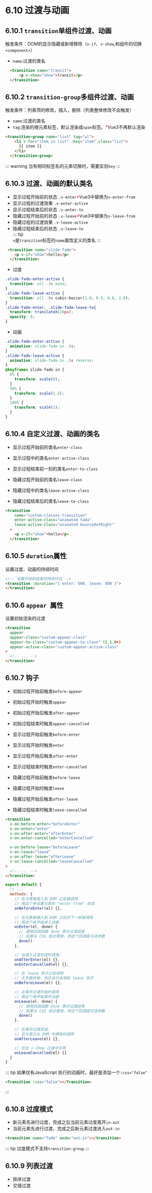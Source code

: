 # 6.10 过渡与动画
## 6.10.1 `transition`单组件过渡、动画
触发条件：DOM的显示隐藏或新增移除（`v-if`、`v-show`,和组件的切换`<component>`）   
* `name`:过渡的类名
```html
  <transition name="transit">
      <p v-show="show">transit</p>
  </transition>
```
## 6.10.2 `transition-group`多组件过渡、动画

触发条件：列表项的修改，插入，删除（列表整体修改不会触发）    
* `name`:过渡的类名   
* `tag`:渲染的根元素标签，默认渲染成`span`标签。<span style="color: red">*</span>Vue3不再默认渲染  
```html
<transition-group name="list" tag="ul">
    <li v-for="item in list" :key="item" class="list">
      {{ item }}
    </li>
  </transition-group>
```
::: warning
当有相同标签名的元素切换时，需要实则`key`
:::

## 6.10.3 过渡、动画的默认类名
* 显示过程开始前的状态    `.v-enter`<span style="color: red">*</span>Vue3中替换为`v-enter-from`
* 显示过程的过渡效果    `.v-enter-active`   
* 显示过程结束后的状态    `.v-enter-to `  
* 隐藏过程开始前的状态    `.v-leave`<span style="color: red">*</span>Vue3中替换为`v-leave-from`   
* 隐藏过程的过渡效果    `.v-leave-active`   
* 隐藏过程结束后的状态    `.v-leave-to`     
::: tip   
`v`是`transition`标签的`name`属性定义的类名
:::
```html
 <transition name="slide-fade">
    <p v-if="show">hello</p>
  </transition>
```
* 过度
```css
.slide-fade-enter-active {
  transition: all .3s ease;
}
.slide-fade-leave-active {
  transition: all .8s cubic-bezier(1.0, 0.5, 0.8, 1.0);
}
.slide-fade-enter, .slide-fade-leave-to{
  transform: translateX(10px);
  opacity: 0;
}
```

* 动画
```css
.slide-fade-enter-active {
  animation: slide-fade-in .5s;
}
.slide-fade-leave-active {
  animation: slide-fade-in .5s reverse;
}
@keyframes slide-fade-in {
  0% {
    transform: scale(0);
  }
  50% {
    transform: scale(1.5);
  }
  100% {
    transform: scale(1);
  }
}
```

## 6.10.4 自定义过渡、动画的类名
* 显示过程开始前的类名`enter-class`
* 显示过程中的类名`enter-active-class`
* 显示过程结束前一刻的类名`enter-to-class`

* 隐藏过程开始前的类名`leave-class`
* 隐藏过程中的类名`leave-active-class`
* 隐藏过程结束后的类名`leave-to-class`
```html
<transition
    name="custom-classes-transition"
    enter-active-class="animated tada"
    leave-active-class="animated bounceOutRight"
  >
    <p v-if="show">hello</p>
  </transition>
```

## 6.10.5 `duration`属性
设置过度、动画的持续时间
```html
<!-- 设置开始和结束的持续时间 -->
<transition :duration="{ enter: 500, leave: 800 }">
</transition>
```

## 6.10.6 `appear `属性
设置初始渲染的过渡
```html
<transition
  appear
  appear-class="custom-appear-class"
  appear-to-class="custom-appear-to-class" (2.1.8+)
  appear-active-class="custom-appear-active-class"
>
  <!-- ... -->
</transition>
```

## 6.10.7 钩子
* 初始过程开始前触发`before-appear`
* 初始过程开始时触发`appear`
* 初始过程开始后触发`after-appear`
* 初始过程结束时触发`appear-cancelled`

* 显示过程开始前触发`before-enter`
* 显示过程开始时触发`enter`
* 显示过程开始后触发`after-enter`
* 显示过程结束时触发`enter-cancelled`

* 隐藏过程开始前触发`before-leave`
* 隐藏过程开始时触发`leave`
* 隐藏过程开始后触发`after-leave`
* 隐藏过程结束时触发`leave-cancelled`

```html
<transition
  v-on:before-enter="beforeEnter"
  v-on:enter="enter"
  v-on:after-enter="afterEnter"
  v-on:enter-cancelled="enterCancelled"

  v-on:before-leave="beforeLeave"
  v-on:leave="leave"
  v-on:after-leave="afterLeave"
  v-on:leave-cancelled="leaveCancelled"
>
  <!-- ... -->
</transition>
```
```js
export default {
  // ...
  methods: {
    // 在元素被插入到 DOM 之前被调用
    // 用这个来设置元素的 "enter-from" 状态
    onBeforeEnter(el) {},

    // 在元素被插入到 DOM 之后的下一帧被调用
    // 用这个来开始进入动画
    onEnter(el, done) {
      // 调用回调函数 done 表示过渡结束
      // 如果与 CSS 结合使用，则这个回调是可选参数
      done()
    },

    // 当进入过渡完成时调用。
    onAfterEnter(el) {},
    onEnterCancelled(el) {},

    // 在 leave 钩子之前调用
    // 大多数时候，你应该只会用到 leave 钩子
    onBeforeLeave(el) {},

    // 在离开过渡开始时调用
    // 用这个来开始离开动画
    onLeave(el, done) {
      // 调用回调函数 done 表示过渡结束
      // 如果与 CSS 结合使用，则这个回调是可选参数
      done()
    },

    // 在离开过渡完成、
    // 且元素已从 DOM 中移除时调用
    onAfterLeave(el) {},

    // 仅在 v-show 过渡中可用
    onLeaveCancelled(el) {}
  }
}
```
::: tip
如果仅有JavaScript 执行的动画时，最好是添加一个`:css="false"`
```html
<Transition :css="false"></Transition>
```
:::
## 6.10.8 过度模式
* 新元素先进行过度，完成之后当前元素过度离开`in-out`
* 当前元素先进行过渡，完成之后新元素过渡进入`out-in`
```html
<transition name="fade" mode="out-in"></transition>
```
::: tip
过度模式不支持`transition-group`
:::
## 6.10.9 列表过渡
* 排序过渡
* 交错过渡